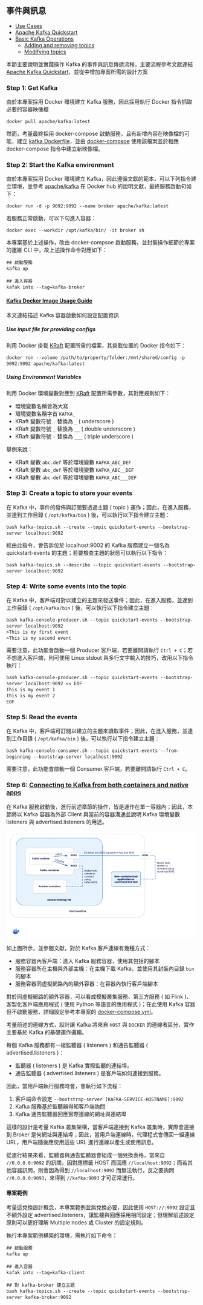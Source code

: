 ## 事件與訊息

+ [Use Cases](https://kafka.apache.org/uses)
+ [Apache Kafka Quickstart](https://kafka.apache.org/quickstart)
+ [Basic Kafka Operations](https://kafka.apache.org/documentation/#basic_ops)
    - [Adding and removing topics](https://kafka.apache.org/documentation/#basic_ops_add_topic)
    - [Modifying topics](https://kafka.apache.org/documentation/#basic_ops_modify_topic)

本節主要說明並實踐操作 Kafka 的事件與訊息傳遞流程，主要流程參考文獻連結 [Apache Kafka Quickstart](https://kafka.apache.org/quickstart)，並從中增加專案所需的設計方案

### Step 1: Get Kafka

由於本專案採用 Docker 環境建立 Kafka 服務，因此採用執行 Docker 指令抓取必要的容器映像檔

```
docker pull apache/kafka:latest
```

然而，考量最終採用 docker-compose 啟動服務，且有新增內容在映像檔的可能，建立 [kafka Dockerfile](../conf/docker/kafka/Dockerfile)，並由 [docker-compsoe](../conf/docker/docker-compose.yml) 使用該檔案並於相應 docker-compose 指令中建立新映像檔。

### Step 2: Start the Kafka environment

由於本專案採用 Docker 環境建立 Kafka，因此遵循文獻的範本，可以下列指令建立環境，並參考 [apache/kafka](https://hub.docker.com/r/apache/kafka) 在 Docker hub 的說明文獻，最終服務啟動句如下：

```
docker run -d -p 9092:9092 --name broker apache/kafka:latest
```

若服務正常啟動，可以下句進入容器：

```
docker exec --workdir /opt/kafka/bin/ -it broker sh
```

本專案基於上述操作，改由 docker-compsoe 啟動服務，並封裝操作細節於專案的運維 CLI 中，故上述操作命令對應如下：

```
## 啟動服務
kafka up

## 進入容器
kafak into --tag=kafka-broker
```

#### [Kafka Docker Image Usage Guide](https://github.com/apache/kafka/blob/trunk/docker/examples/README.md)

本文連結描述 Kafka 容器啟動如何設定配置資訊

##### Use input file for providing configs

利用 Docker 掛載 [KRaft](https://kafka.apache.org/documentation/#kraft) 配置所需的檔案，其掛載位置的 Docker 指令如下：

```
docker run --volume /path/to/property/folder:/mnt/shared/config -p 9092:9092 apache/kafka:latest
```

##### Using Environment Variables

利用 Docker 環境變數對應到 [KRaft](https://kafka.apache.org/documentation/#kraft) 配置所需參數，其對應規則如下：

+ 環境變數名稱皆為大寫
+ 環境變數名稱字首 ```KAFKA_```
+ KRaft 變數符號 ```.``` 替換為 ```_``` ( underscore )
+ KRaft 變數符號 ```_``` 替換為 ```__``` ( double underscore )
+ KRaft 變數符號 ```-``` 替換為 ```___``` ( triple underscore )

舉例來說：

+ KRaft 變數 ```abc.def``` 等於環境變數 ```KAFKA_ABC_DEF```
+ KRaft 變數 ```abc_def``` 等於環境變數 ```KAFKA_ABC__DEF```
+ KRaft 變數 ```abc-def``` 等於環境變數 ```KAFKA_ABC___DEF```

### Step 3: Create a topic to store your events

在 Kafka 中，事件的發佈與訂閱要透過主題 ( topic ) 運作；因此，在進入服務，並達到工作目錄 ( ```/opt/kafka/bin``` ) 後，可以執行以下指令建立主題：

```
bash kafka-topics.sh --create --topic quickstart-events --bootstrap-server localhost:9092
```

經由此指令，會告訴位於 localhost:9002 的 Kafka 服務建立一個名為 quickstart-events 的主題；若要檢查主題的狀態可以執行以下指令：

```
bash kafka-topics.sh --describe --topic quickstart-events --bootstrap-server localhost:9092
```

### Step 4: Write some events into the topic

在 Kafka 中，客戶端可對以建立的主題來發送事件；因此，在進入服務，並達到工作目錄 ( ```/opt/kafka/bin``` ) 後，可以執行以下指令建立主題：

```
bash kafka-console-producer.sh --topic quickstart-events --bootstrap-server localhost:9092
>This is my first event
>This is my second event
```

需要注意，此功能會啟動一個 Producer 客戶端，若要離開請執行 ```Ctrl + C```；若不想進入客戶端，則可使用 Linux stdout 與多行文字輸入的技巧，改用以下指令執行：

```
bash kafka-console-producer.sh --topic quickstart-events --bootstrap-server localhost:9092 << EOF
This is my event 1
This is my event 2
EOF
```

### Step 5: Read the events

在 Kafka 中，客戶端可訂閱以建立的主題來讀取事件；因此，在進入服務，並達到工作目錄 ( ```/opt/kafka/bin``` ) 後，可以執行以下指令建立主題：

```
bash kafka-console-consumer.sh --topic quickstart-events --from-beginning --bootstrap-server localhost:9092
```

需要注意，此功能會啟動一個 Consumer 客戶端，若要離開請執行 ```Ctrl + C```。

### Step 6: [Connecting to Kafka from both containers and native apps](https://docs.docker.com/guides/kafka/#connecting-to-kafka-from-both-containers-and-native-apps)

在 Kafka 服務啟動後，進行前述章節的操作，皆是運作在單一容器內；因此，本節將以 Kafka 容器為外部 Client 與當前的容器溝通並說明 Kafka 環境變數 listeners 與 advertised.listeners 的用途。

![](./img/kafka-client-to-broker-connect.png)

如上圖所示，並參閱文獻，對於 Kafka 客戶連線有幾種方式：

+ 服務容器內客戶端：進入 Kafka 服務容器，使用其包括的腳本
+ 服務容器所在主機與外部主機：在主機下載 Kafka，並使用其封裝內目錄 ```bin``` 的腳本
+ 服務容器同虛擬網路內的額外容器：在容器內執行客戶端腳本

對於同虛擬網路的額外容器，可以看成模擬叢集服務、第三方服務 ( 如 Flink )、客製化客戶端應用程式 ( 使用 Python 等語言的應用程式 )；在此使用 Kafka 容器但不啟動服務，詳細設定參考本專案的 [docker-compose.yml](../conf/docker/docker-compose.yml)。

考量前述的連線方式，設計讓 Kafka 將來自 ```HOST``` 與 ```DOCKER``` 的連線者區分，實作主要基於 Kafka 的基礎運作邏輯。

每個 Kafka 服務都有一組監聽器 ( listeners ) 和通告監聽器 ( advertised.listeners )：

+ 監聽器 ( listeners ) 是 Kafka 實際監聽的連結埠。
+ 通告監聽器 ( advertised.listeners ) 是客戶端如何連接到服務。

因此，當用戶端執行服務時會，會執行如下流程：

1. 客戶端命令設定 ```--bootstrap-server [KAFKA-SERVICE-HOSTNAME]:9092```
2. Kafka 服務基於監聽器得知客戶端詢問
3. Kafka 通告監聽器回應實際連線的網址與連結埠

這樣的設計是考量 Kafka 叢集架構，當客戶端連接到 Kafka 叢集時，實際會連接到 Broker 是何網址與連結埠；因此，當用戶端連線時，代理程式會傳回一組連線 URL，用戶端隨後應使用這些 URL 進行連線以產生或使用訊息。

從運行結果來看，監聽器與通告監聽器會組成一個兌換表格，當來自 ```//0.0.0.0:9092``` 的訊問，因對應標籤 HOST 而回應 ```//localhost:9092```；而若其他容器訊問，則會因為得到 ```//localhost:9092``` 而無法執行，反之要詢問 ```//0.0.0.0:9093```，來得到 ```//kafka:9093``` 才可正常運行。

#### 專案範例

考量這兌換設計概念，本專案範例並無兌換必要，因此使用 ```HOST://:9092``` 設定且不額外設定 advertised.listeners，讓監聽與回應採用相同設定；但理解前述設定原則可以更好理解 Multiple nodes 或 Cluster 的設定規則。

執行本專案範例構築的環境，需執行如下命令：

```
## 啟動服務
kafka up

## 進入容器
kafak into --tag=kafka-client

## 對 kafka-broker 建立主題
bash kafka-topics.sh --create --topic quickstart-events --bootstrap-server kafka-broker:9092
```
